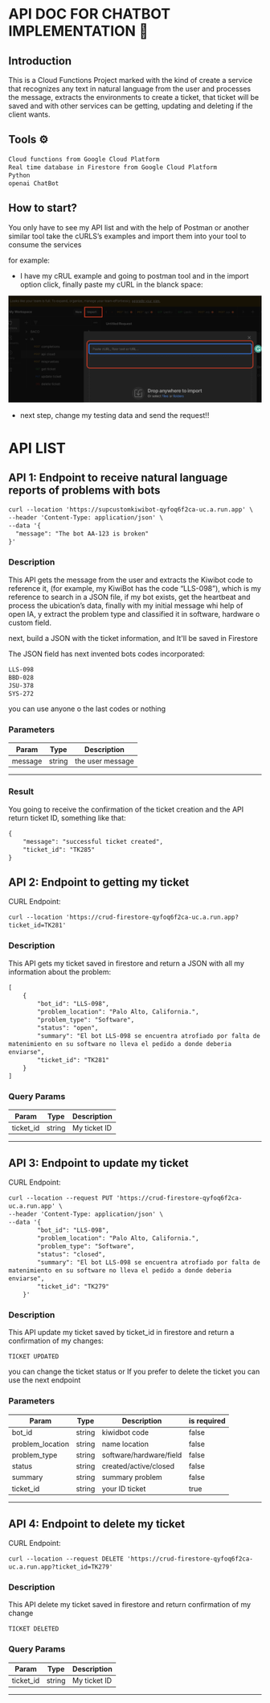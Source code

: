 # API DOC FOR CHATBOT IMPLEMENTATION 🤖
## Introduction
This is a Cloud Functions Project marked with the kind of create a service that recognizes any text in natural language from the user and processes the message, extracts the environments to create a ticket, that ticket will be saved and with other services can be getting, updating and deleting if the client wants.

## Tools ⚙️
```
Cloud functions from Google Cloud Platform
Real time database in Firestore from Google Cloud Platform
Python
openai ChatBot
```

## How to start?

You only have to see my API list and with the help of Postman or another similar tool take the cURLS’s examples and import them into your tool to consume the services

for example:

- I have my cRUL example and going to postman tool and in the import option click, finally paste my cURL in the blanck space:

![alt text](./img/cap1.png)

- next step, change my testing data and send the request!!

# API LIST
## API 1: Endpoint to receive natural language reports of problems with bots

```
curl --location 'https://supcustomkiwibot-qyfoq6f2ca-uc.a.run.app' \
--header 'Content-Type: application/json' \
--data '{
  "message": "The bot AA-123 is broken"
}'
```

### Description

This API gets the message from the user and extracts the Kiwibot code to reference it, (for example, my KiwiBot has the code “LLS-098”), which is my reference to search in a JSON file, if my bot exists, get the heartbeat and process the ubication’s data, finally with my initial message whi help of open IA, y extract the problem type and classified it in software, hardware o custom field.

next, build a JSON with the ticket information, and It'll be saved in Firestore

The JSON field has next invented bots codes incorporated:

```
LLS-098
BBD-028
JSU-378
SYS-272
```

you can use anyone o the last codes or nothing

### Parameters

| Param        | Type   | Description                 |
|--------------|--------|-----------------------------|
| message      | string | the user message            |
------------------------------------------------------

### Result

You going to receive the confirmation of the ticket creation and the API return ticket ID, something like that:

```
{
    "message": "successful ticket created",
    "ticket_id": "TK285"
}
```

## API 2: Endpoint to getting my ticket

CURL Endpoint: 

```
curl --location 'https://crud-firestore-qyfoq6f2ca-uc.a.run.app?ticket_id=TK281'
```

### Description

This API gets my ticket saved in firestore and return a JSON with all my information about the problem:

```
[
    {
        "bot_id": "LLS-098",
        "problem_location": "Palo Alto, California.",
        "problem_type": "Software",
        "status": "open",
        "summary": "El bot LLS-098 se encuentra atrofiado por falta de matenimiento en su software no lleva el pedido a donde deberia enviarse",
        "ticket_id": "TK281"
    }
]
```

### Query Params

| Param        | Type   | Description                 |
|--------------|--------|-----------------------------|
| ticket_id    | string | My ticket ID                |
------------------------------------------------------


## API 3: Endpoint to update my ticket

CURL Endpoint: 

```
curl --location --request PUT 'https://crud-firestore-qyfoq6f2ca-uc.a.run.app' \
--header 'Content-Type: application/json' \
--data '{
        "bot_id": "LLS-098",
        "problem_location": "Palo Alto, California.",
        "problem_type": "Software",
        "status": "closed",
        "summary": "El bot LLS-098 se encuentra atrofiado por falta de matenimiento en su software no lleva el pedido a donde deberia enviarse",
        "ticket_id": "TK279"
    }'
```

### Description

This API update my ticket saved by ticket_id in firestore and return a confirmation of my changes:

```
TICKET UPDATED
```

you can change the ticket status or If you prefer to delete the ticket you can use the next endpoint

### Parameters

| Param           | Type   | Description              | is required |
|-----------------|--------|--------------------------|-------------|
| bot_id          | string | kiwidbot code            |    false    |
| problem_location| string | name location            |    false    |
| problem_type    | string | software/hardware/field  |    false    |
| status          | string | created/active/closed    |    false    |
| summary         | string | summary problem          |    false    |
| ticket_id       | string | your ID ticket           |     true    |
---------------------------------------------------------------------


## API 4: Endpoint to delete my ticket

CURL Endpoint: 

```
curl --location --request DELETE 'https://crud-firestore-qyfoq6f2ca-uc.a.run.app?ticket_id=TK279'
```

### Description

This API delete my ticket saved in firestore and return confirmation of my change

```
TICKET DELETED
```

### Query Params

| Param        | Type   | Description                 |
|--------------|--------|-----------------------------|
| ticket_id    | string | My ticket ID                |
------------------------------------------------------
